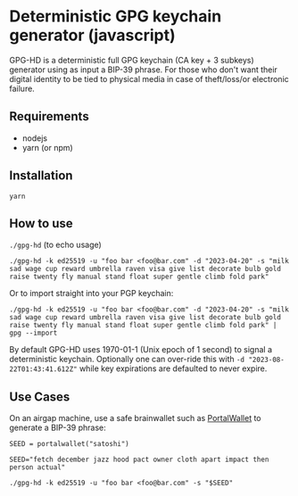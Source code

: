 Deterministic GPG keychain generator (javascript)
=============================

GPG-HD is a deterministic full GPG keychain (CA key + 3 subkeys) generator using as input a BIP-39 phrase.  For those who don't want their digital identity to be tied to physical media in case of theft/loss/or electronic failure.



Requirements
------------

* nodejs
* yarn (or npm)


Installation
------------

```
yarn
```

How to use
----------

`./gpg-hd`    (to echo usage)

`./gpg-hd -k ed25519 -u "foo bar <foo@bar.com" -d "2023-04-20" -s "milk sad wage cup reward umbrella raven visa give list decorate bulb gold raise twenty fly manual stand float super gentle climb fold park"`

Or to import straight into your PGP keychain:

`./gpg-hd -k ed25519 -u "foo bar <foo@bar.com" -d "2023-04-20" -s "milk sad wage cup reward umbrella raven visa give list decorate bulb gold raise twenty fly manual stand float super gentle climb fold park" | gpg --import`


By default GPG-HD uses 1970-01-1 (Unix epoch of 1 second) to signal a deterministic keychain.  Optionally one can over-ride this with `-d "2023-08-22T01:43:41.612Z"`
 while key expirations are defaulted to never expire.


Use Cases
----------

On an airgap machine, use a safe brainwallet such as [PortalWallet](https://github.com/Logicwax/PortalWallet) to generate a BIP-39 phrase:

`SEED = portalwallet("satoshi")`

 `SEED="fetch december jazz hood pact owner cloth apart impact then person actual"`

 `./gpg-hd -k ed25519 -u "foo bar <foo@bar.com" -s "$SEED"`

